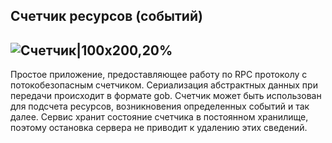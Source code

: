 ## Счетчик ресурсов (событий)

![Счетчик|100x200,20%](https://img.favpng.com/25/0/11/number-counting-apng-icon-png-favpng-uiz0XDNqasHk1Xr1Ajwx1Gx8U.jpg)
----
Простое приложение, предоставляющее работу по RPC протоколу с потокобезопасным счетчиком.
Сериализация абстрактных данных при передачи происходит в формате gob.
Счетчик может быть использован для подсчета ресурсов, возникновения определенных событий и так далее.
Сервис хранит состояние счетчика в постоянном хранилище, поэтому остановка сервера не приводит к удалению этих сведений.